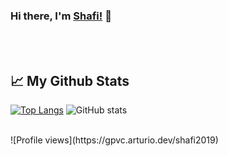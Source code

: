### Hi there, I'm [Shafi!](https://www.shafimasoumi.com) 👋

<br/>
<br/>


## 📈 My Github Stats
[![Top Langs](https://github-readme-stats.vercel.app/api/top-langs/?username=shafi2019)](https://github.com/shafi2019/github-readme-stats) ![GitHub stats](https://github-readme-stats.vercel.app/api?username=shafi2019&show_icons=true)  

<br/>
![Profile views](https://gpvc.arturio.dev/shafi2019)
<br/>
